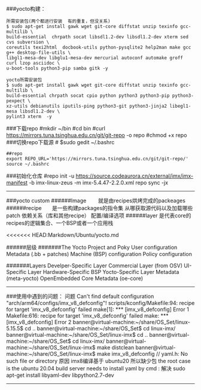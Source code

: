 ###yocto构建：

	所需安装包(两个都进行安装  有的重复，但没关系)
    $ sudo apt-get install gawk wget git-core diffstat unzip texinfo gcc-multilib \
    build-essential  chrpath socat libsdl1.2-dev libsdl1.2-dev xterm sed cvs subversion \
    coreutils texi2html  docbook-utils python-pysqlite2 help2man make gcc g++ desktop-file-utils \
    libgl1-mesa-dev libglu1-mesa-dev mercurial autoconf automake groff curl lzop asciidoc \
    u-boot-tools python3-pip samba gitk -y

    yocto所需安装包
    $ sudo apt-get install gawk wget git-core diffstat unzip texinfo gcc-multilib \
    build-essential chrpath socat cpio python python3 python3-pip python3-pexpect \
    xz-utils debianutils iputils-ping python3-git python3-jinja2 libegl1-mesa libsdl1.2-dev \
    pylint3 xterm  -y

###下载repo
    #mkdir ~/bin
    #cd bin
    #curl https://mirrors.tuna.tsinghua.edu.cn/git/git-repo -o repo
    #chmod +x repo
###切换repo下载源
	# $sudo gedit ~/.bashrc

    ##repo
    export REPO_URL='https://mirrors.tuna.tsinghua.edu.cn/git/git-repo/'
    source ~/.bashrc

###初始化仓库
    #repo init -u https://source.codeaurora.cn/external/imx/imx-manifest -b imx-linux-zeus -m imx-5.4.47-2.2.0.xml
    repo sync -jx
___
###yocto custom
######Image 　　就是由recipes烘烤完成的packeages
######recipe　　是一些构建packages的指令集
			从哪获取源代码以及加载哪些patch
			依赖关系（库和其他recipe）
			配置/编译选项
######layer  是代表core的recipes的逻辑集合、一个BSP或者一个应用栈

<<<<<<< HEAD:Markdown/Ubuntu/yocto.md

######层级
#######The Yocto Project and Poky
	User configuration
	Metadata (.bb + patches)
	Machine (BSP) configuration
	Policy configuration

#######Layers
	Develper-Specific Layer
	Commercial Layer (from OSV)
	UI-Specific Layer
	Hardware-Specific BSP
	Yocto-Specific Layer Metadata (meta-yocto)
	OpenEmbedded Core Metadata (oe-core)
___

###使用中遇到的问题：
	问题
		Can't find default configuration "arch/arm64/configs/imx_v8_defconfig"!
		scripts/kconfig/Makefile:94: recipe for target 'imx_v8_defconfig' failed
		make[1]: *** [imx_v8_defconfig] Error 1
		Makefile:616: recipe for target 'imx_v8_defconfig' failed
		make: *** [imx_v8_defconfig] Error 2
		banner@virtual-machine:~/share/OS_Set/linux-5.15.5$ cd ..
		banner@virtual-machine:~/share/OS_Set$ cd linux-imx/
		banner@virtual-machine:~/share/OS_Set/linux-imx$ cd ..
		banner@virtual-machine:~/share/OS_Set$ cd linux-imx/
		banner@virtual-machine:~/share/OS_Set/linux-imx$ make distclean
		banner@virtual-machine:~/share/OS_Set/linux-imx$ make imx_v8_defconfig
		// yaml.h: No such file or directory
	原因
		imx8编译基于 ubuntu20  所以缺少包
		the root case is the ubuntu 20.04 build server needs to install yaml by cmd :
	解决
    	sudo apt-get install libyaml-dev libpython2.7-dev
___
